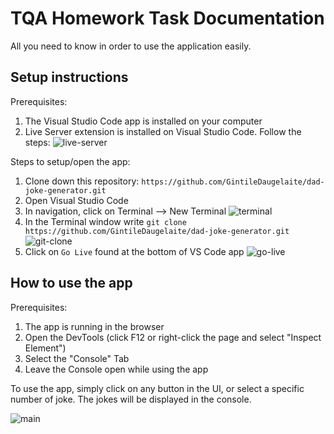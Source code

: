 # TQA Homework Task Documentation

All you need to know in order to use the application easily.

## Setup instructions

Prerequisites:

1. The Visual Studio Code app is installed on your computer
2. Live Server extension is installed on Visual Studio Code. Follow the steps:
![live-server](https://github.com/GintileDaugelaite/dad-joke-generator/assets/98910346/1d06a6c9-4fa5-4001-a8e4-9604fec05c62)


Steps to setup/open the app:

1. Clone down this repository: `https://github.com/GintileDaugelaite/dad-joke-generator.git`
2. Open Visual Studio Code
3. In navigation, click on Terminal --> New Terminal
![terminal](https://github.com/GintileDaugelaite/dad-joke-generator/assets/98910346/1b877cfb-3184-48bf-a465-93342f1b0837)
5. In the Terminal window write `git clone https://github.com/GintileDaugelaite/dad-joke-generator.git`
![git-clone](https://github.com/GintileDaugelaite/dad-joke-generator/assets/98910346/ad104d5c-bce4-44b0-b94e-ee1c09f006c3)
7. Click on `Go Live` found at the bottom of VS Code app
![go-live](https://github.com/GintileDaugelaite/dad-joke-generator/assets/98910346/66ed665c-7cb7-4aa7-b616-ae63fcac9e23)


## How to use the app

Prerequisites:

1. The app is running in the browser
2. Open the DevTools (click F12 or right-click the page and select "Inspect Element")
3. Select the "Console" Tab
4. Leave the Console open while using the app

To use the app, simply click on any button in the UI, or select a specific number of joke. The jokes will be displayed in the console.

![main](https://github.com/GintileDaugelaite/dad-joke-generator/assets/98910346/cdc62b48-bb43-4cf0-bd83-f26106e32bdb)


   
